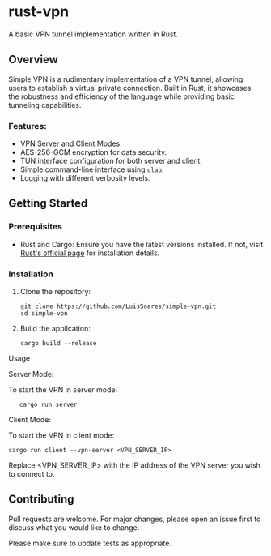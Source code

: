 # rust-vpn

A basic VPN tunnel implementation written in Rust.

## Overview

Simple VPN is a rudimentary implementation of a VPN tunnel, allowing users to establish a virtual private connection. 
Built in Rust, it showcases the robustness and efficiency of the language while providing basic tunneling capabilities.

### Features:
- VPN Server and Client Modes.
- AES-256-GCM encryption for data security.
- TUN interface configuration for both server and client.
- Simple command-line interface using `clap`.
- Logging with different verbosity levels.

## Getting Started

### Prerequisites

- Rust and Cargo: Ensure you have the latest versions installed. If not, visit [Rust's official page](https://www.rust-lang.org/) for installation details.

### Installation

1. Clone the repository:

       git clone https://github.com/LuisSoares/simple-vpn.git
       cd simple-vpn

2. Build the application:

       cargo build --release

Usage

Server Mode:

  To start the VPN in server mode:

       cargo run server

Client Mode:

To start the VPN in client mode:

    cargo run client --vpn-server <VPN_SERVER_IP>

 Replace <VPN_SERVER_IP> with the IP address of the VPN server you wish to connect to.

## Contributing

Pull requests are welcome. For major changes, please open an issue first to discuss what you would like to change.

Please make sure to update tests as appropriate.
